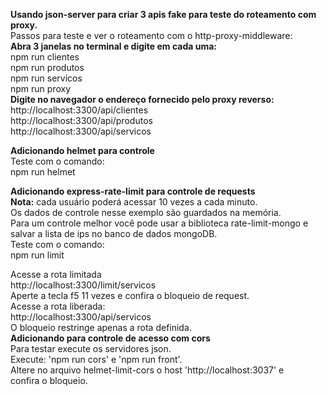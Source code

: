 **Usando json-server para criar 3 apis fake para teste do roteamento com proxy.**  
Passos para teste e ver o roteamento com o http-proxy-middleware:  
**Abra 3 janelas no terminal e digite em cada uma:**  
npm run clientes  
npm run produtos  
npm run servicos  
npm run proxy  
**Digite no navegador o endereço fornecido pelo proxy reverso:**  
http://localhost:3300/api/clientes  
http://localhost:3300/api/produtos  
http://localhost:3300/api/servicos

**Adicionando helmet para controle**  
Teste com o comando:  
npm run helmet  

**Adicionando express-rate-limit para controle de requests**  
**Nota:** cada usuário poderá acessar 10 vezes a cada minuto.  
Os dados de controle nesse exemplo são guardados na memória.  
Para um controle melhor você pode usar a biblioteca rate-limit-mongo e
salvar a lista de ips no banco de dados mongoDB.  
Teste com o comando:  
npm run limit  

Acesse a rota limitada  
http://localhost:3300/limit/servicos  
Aperte a tecla f5 11 vezes e confira o bloqueio de request.  
Acesse a rota liberada:  
http://localhost:3300/api/servicos  
O bloqueio restringe apenas a rota definida.  
**Adicionando para controle de acesso com cors**  
Para testar execute os servidores json.  
Execute: 'npm run cors' e 'npm run front'.  
Altere no arquivo helmet-limit-cors o host 'http://localhost:3037' e  
confira o bloqueio.
